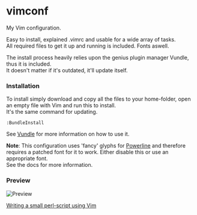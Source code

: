 vimconf
=======

My Vim configuration.

Easy to install, explained .vimrc and usable for a wide array of tasks.  
All required files to get it up and running is included. Fonts aswell. 

The install process heavily relies upon the genius plugin manager Vundle, 
thus it is included.  
It doesn't matter if it's outdated, it'll update itself.

### Installation
To install simply download and copy all the files to your home-folder, 
open an empty file with Vim and run this to install.  
It's the same command for updating.  

    :BundleInstall

See [Vundle](https://github.com/gmarik/vundle) for more information on how 
to use it.

**Note**: This configuration uses 'fancy' glyphs for 
[Powerline](https://github.com/Lokaltog/vim-powerline) and therefore requires 
a patched font for it to work. Either disable this or use an appropriate font.  
See the docs for more information.

### Preview
![Preview](http://i.imgur.com/mbnEL.png "Vim screenshot")

[Writing a small perl-script using Vim](http://youtu.be/DrzAuLsxgwU)
